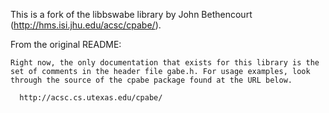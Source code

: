 This is a fork of the libbswabe library by John Bethencourt (http://hms.isi.jhu.edu/acsc/cpabe/).

From the original README:
~~~~~~~~~~~~~~~~~~~~~~~~~
Right now, the only documentation that exists for this library is the
set of comments in the header file gabe.h. For usage examples, look
through the source of the cpabe package found at the URL below.

  http://acsc.cs.utexas.edu/cpabe/

